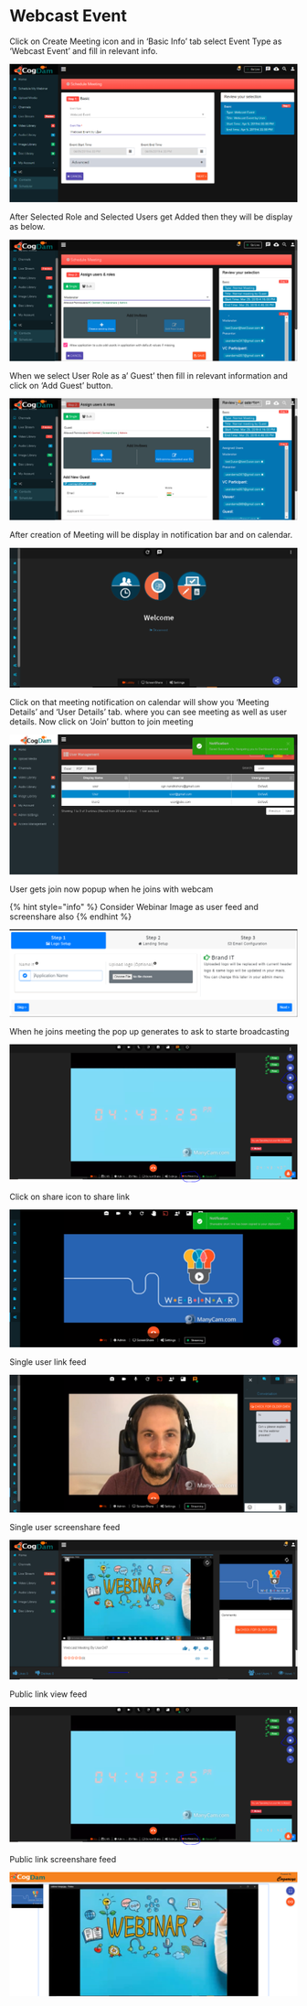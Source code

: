 # Webcast Event

Click on Create Meeting icon and in ‘Basic Info’ tab select Event Type as ‘Webcast Event’ and fill in relevant info.

![](../../.gitbook/assets/image%20%289%29.png)

After Selected Role and Selected Users get Added then they will be display as below.

![](../../.gitbook/assets/12.png)

When we select User Role as a’ Guest’ then fill in relevant information and click on ‘Add Guest’ button.

![](../../.gitbook/assets/13.png)

After creation of Meeting will be display in notification bar and on calendar.

![](../../.gitbook/assets/image%20%28161%29.png)

Click on that meeting notification on calendar will show you ‘Meeting Details’ and ‘User Details’ tab. where you can see meeting as well as user details. Now click on ‘Join’ button to join meeting

![](../../.gitbook/assets/image%20%2898%29.png)

User gets join now popup when he joins with webcam

{% hint style="info" %}
Consider Webinar Image as user feed and screenshare also
{% endhint %}

![](../../.gitbook/assets/image%20%28209%29.png)

When he joins meeting the pop up generates to ask to starte broadcasting 

![](../../.gitbook/assets/image%20%2837%29.png)

Click on share icon to share  link

![](../../.gitbook/assets/image%20%2816%29.png)

Single user link feed

![](../../.gitbook/assets/image%20%28142%29.png)

Single user screenshare feed

![](../../.gitbook/assets/microsoftteams-image-3.png)

Public link view feed

![](../../.gitbook/assets/image%20%28154%29.png)

Public link screenshare feed

![](../../.gitbook/assets/microsoftteams-image-4.png)



